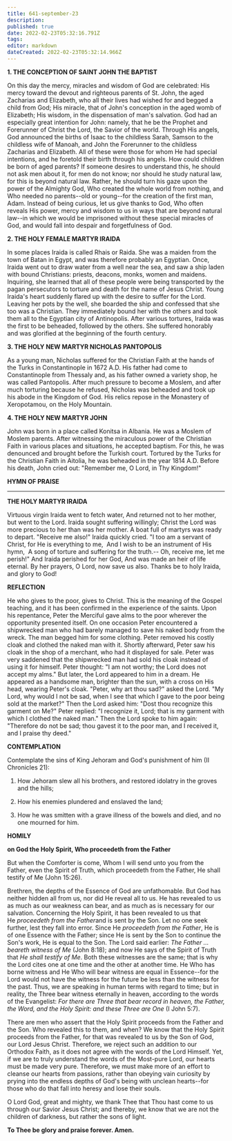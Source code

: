 ```yaml
---
title: 641-september-23
description: 
published: true
date: 2022-02-23T05:32:16.791Z
tags: 
editor: markdown
dateCreated: 2022-02-23T05:32:14.966Z
---
```



**1. THE CONCEPTION OF SAINT JOHN THE BAPTIST**

On this day the mercy, miracles and wisdom of God are celebrated: His mercy toward the devout and righteous parents of St. John, the aged Zacharias and Elizabeth, who all their lives had wished for and begged a child from God; His miracle, that of John's conception in the aged womb of Elizabeth; His wisdom, in the dispensation of man's salvation. God had an especially great intention for John: namely, that he be the Prophet and Forerunner of Christ the Lord, the Savior of the world. Through His angels, God announced the births of Isaac to the childless Sarah, Samson to the childless wife of Manoah, and John the Forerunner to the childless Zacharias and Elizabeth. All of these were those for whom He had special intentions, and he foretold their birth through his angels. How could children be born of aged parents? If someone desires to understand this, he should not ask men about it, for men do not know; nor should he study natural law, for this is beyond natural law. Rather, he should turn his gaze upon the power of the Almighty God, Who created the whole world from nothing, and Who needed no parents--old or young--for the creation of the first man, Adam. Instead of being curious, let us give thanks to God, Who often reveals His power, mercy and wisdom to us in ways that are beyond natural law--in which we would be imprisoned without these special miracles of God, and would fall into despair and forgetfulness of God.

**2. THE HOLY FEMALE MARTYR IRAIDA**

In some places Iraida is called Rhais or Raida. She was a maiden from the town of Batan in Egypt, and was therefore probably an Egyptian. Once, Iraida went out to draw water from a well near the sea, and saw a ship laden with bound Christians: priests, deacons, monks, women and maidens. Inquiring, she learned that all of these people were being transported by the pagan persecutors to torture and death for the name of Jesus Christ. Young Iraida's heart suddenly flared up with the desire to suffer for the Lord. Leaving her pots by the well, she boarded the ship and confessed that she too was a Christian. They immediately bound her with the others and took them all to the Egyptian city of Antinopolis. After various tortures, Iraida was the first to be beheaded, followed by the others. She suffered honorably and was glorified at the beginning of the fourth century.

**3. THE HOLY NEW MARTYR NICHOLAS PANTOPOLIS**

As a young man, Nicholas suffered for the Christian Faith at the hands of the Turks in Constantinople in 1672 A.D. His father had come to Constantinople from Thessaly and, as his father owned a variety shop, he was called Pantopolis. After much pressure to become a Moslem, and after much torturing because he refused, Nicholas was beheaded and took up his abode in the Kingdom of God. His relics repose in the Monastery of Xeropotamou, on the Holy Mountain.

**4. THE HOLY NEW MARTYR JOHN**

John was born in a place called Konitsa in Albania. He was a Moslem of Moslem parents. After witnessing the miraculous power of the Christian Faith in various places and situations, he accepted baptism. For this, he was denounced and brought before the Turkish court. Tortured by the Turks for the Christian Faith in Aitolia, he was beheaded in the year 1814 A.D. Before his death, John cried out: "Remember me, O Lord, in Thy Kingdom!"


**HYMN OF PRAISE**
****
**THE HOLY MARTYR IRAIDA**

Virtuous virgin Iraida went to fetch water,
And returned not to her mother, but went to the Lord.
Iraida sought suffering willingly;
Christ the Lord was more precious to her than was her mother.
A boat full of martyrs was ready to depart.
"Receive me also!" Iraida quickly cried.
"I too am a servant of Christ, for He is everything to me, 
And I wish to be an instrument of His hymn, 
A song of torture and suffering for the truth.--
Oh, receive me, let me perish!"
And Iraida perished for her God,
And was made an heir of life eternal.
By her prayers, O Lord, now save us also.
Thanks be to holy Iraida, and glory to God!


**REFLECTION**


He who gives to the poor, gives to Christ. This is the meaning of the Gospel teaching, and it has been confirmed in the experience of the saints. Upon his repentance, Peter the Merciful gave alms to the poor wherever the opportunity presented itself. On one occasion Peter encountered a shipwrecked man who had barely managed to save his naked body from the wreck. The man begged him for some clothing. Peter removed his costly cloak and clothed the naked man with it. Shortly afterward, Peter saw his cloak in the shop of a merchant, who had it displayed for sale. Peter was very saddened that the shipwrecked man had sold his cloak instead of using it for himself. Peter thought: "I am not worthy; the Lord does not accept my alms." But later, the Lord appeared to him in a dream. He appeared as a handsome man, brighter than the sun, with a cross on His head, wearing Peter's cloak. "Peter, why art thou sad?" asked the Lord. "My Lord, why would I not be sad, when I see that which I gave to the poor being sold at the market?" Then the Lord asked him: "Dost thou recognize this garment on Me?" Peter replied: "I recognize it, Lord; that is my garment with which I clothed the naked man." Then the Lord spoke to him again: "Therefore do not be sad; thou gavest it to the poor man, and I received it, and I praise thy deed."



**CONTEMPLATION**

Contemplate the sins of King Jehoram and God's punishment of him (II Chronicles 21):

1.  How Jehoram slew all his brothers, and restored idolatry in the groves and the hills;

1.  How his enemies plundered and enslaved the land;

1.  How he was smitten with a grave illness of the bowels and died, and no one mourned for him.



**HOMILY**

**on God the Holy Spirit, Who proceedeth from the Father**


But when the Comforter is come, Whom I will send unto you from the Father, even the Spirit of Truth, which proceedeth from the Father, He shall testify of Me (John 15:26).

Brethren, the depths of the Essence of God are unfathomable. But God has neither hidden all from us, nor did He reveal all to us. He has revealed to us as much as our weakness can bear, and as much as is necessary for our salvation. Concerning the Holy Spirit, it has been revealed to us that He *proceedeth from the Father*and is sent by the Son. Let no one seek further, lest they fall into error. Since He *proceedeth from the Father*, He is of one Essence with the Father; since He is sent by the Son to continue the Son's work, He is equal to the Son. The Lord said earlier: *The Father … beareth witness of Me* (John 8:18); and now He says of the Spirit of Truth that *He shall testify of Me*. Both these witnesses are the same; that is why the Lord cites one at one time and the other at another time. He Who has borne witness and He Who will bear witness are equal in Essence--for the Lord would not have the witness for the future be less than the witness for the past. Thus, we are speaking in human terms with regard to time; but in reality, the Three bear witness eternally in heaven, according to the words of the Evangelist: *For there are Three that bear record in heaven, the Father, the Word, and the Holy Spirit: and these Three are One* (I John 5:7).

There are men who assert that the Holy Spirit proceeds from the Father and the Son. Who revealed this to them, and when? We know that the Holy Spirit proceeds from the Father, for that was revealed to us by the Son of God, our Lord Jesus Christ. Therefore, we reject such an addition to our Orthodox Faith, as it does not agree with the words of the Lord Himself. Yet, if we are to truly understand the words of the Most-pure Lord, our hearts must be made very pure. Therefore, we must make more of an effort to cleanse our hearts from passions, rather than obeying vain curiosity by prying into the endless depths of God's being with unclean hearts--for those who do that fall into heresy and lose their souls. 

O Lord God, great and mighty, we thank Thee that Thou hast come to us through our Savior Jesus Christ; and thereby, we know that we are not the children of darkness, but rather the sons of light.

**To Thee be glory and praise forever. Amen.**

 
